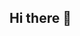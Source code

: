 ## Hi there 👋

<!--
**IceBear-Kay/IceBear-Kay** is a ✨ _special_ ✨ repository because its `README.md` (this file) appears on your GitHub profile.

Here are some ideas to get you started:

- 🔭 I’m currently working on 武汉理工大学
- 🌱 I’m currently learning SE
- 👯 I’m looking to collaborate on 学习
- 🤔 I’m looking for help with 我不是很懂GitHub..好多英文，有没有人救救我
- 💬 Ask me about 都可以，但是聊天功能在哪里？
- 📫 How to reach me: 2835859791
- 😄 Pronouns: 这是什么意思
- ⚡ Fun fact: ...
-->
